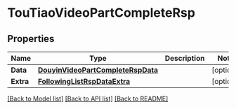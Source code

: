 # TouTiaoVideoPartCompleteRsp

## Properties

Name | Type | Description | Notes
------------ | ------------- | ------------- | -------------
**Data** | [**DouyinVideoPartCompleteRspData**](DouyinVideoPartCompleteRsp_data.md) |  | [optional] 
**Extra** | [**FollowingListRspDataExtra**](FollowingListRsp_data_extra.md) |  | [optional] 

[[Back to Model list]](../README.md#documentation-for-models) [[Back to API list]](../README.md#documentation-for-api-endpoints) [[Back to README]](../README.md)


